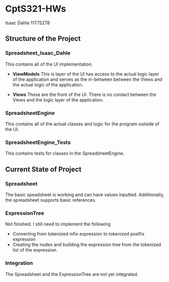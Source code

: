 # CptS321-HWs

Isaac Dahle
11775278

## Structure of the Project

### Spreadsheet_Isaac_Dahle
This contains all of the UI implementation.

- **ViewModels**
This is layer of the UI has access to the actual logic layer of the application and serves as the in-between between the Views and the actual logic of the application.

- **Views**
These are the front of the UI. There is no contact between the Views and the logic layer of the application.

### SpreadsheetEngine
This contains all of the actual classes and logic for the program outside of the UI.

### SpreadsheetEngine_Tests
This contains tests for classes in the SpreadsheetEngine.

## Current State of Project
### Spreadsheet
The basic speadsheet is working and can have values inputted. Additionally, the spreadsheet supports basic references.

### ExpressionTree
Not finished. I still need to implement the following
- Converting from tokenized infix expression to tokenized postfix expression
- Creating the nodes and building the expression tree from the tokenized list of the expression.

### Integration
The Spreadsheet and the ExpressionTree are not yet integrated.